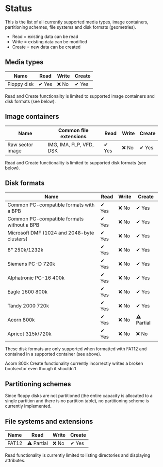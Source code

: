 # Status

This is the list of all currently supported media types, image containers, partitioning schemes, file systems and disk formats (geometries).

* Read = existing data can be read
* Write = existing data can be modified
* Create = new data can be created

## Media types
| Name | Read | Write | Create |
| --- | --- | --- | --- |
| Floppy disk | ✔ Yes | ❌ No | ✔ Yes |

Read and Create functionality is limited to supported image containers and disk formats (see below).

## Image containers
| Name | Common file extensions | Read | Write | Create |
| --- | --- | --- | --- | --- |
| Raw sector image | IMG, IMA, FLP, VFD, DSK | ✔ Yes | ❌ No | ✔ Yes |

Read and Create functionality is limited to supported disk formats (see below).

## Disk formats
| Name | Read | Write | Create |
| --- | --- | --- | --- |
| Common PC-compatible formats with a BPB | ✔ Yes | ❌ No | ✔ Yes |
| Common PC-compatible formats without a BPB | ✔ Yes | ❌ No | ✔ Yes |
| Microsoft DMF (1024 and 2048-byte clusters) | ✔ Yes | ❌ No | ✔ Yes |
| 8" 250k/1232k | ✔ Yes | ❌ No | ✔ Yes |
| Siemens PC-D 720k | ✔ Yes | ❌ No | ✔ Yes |
| Alphatronic PC-16 400k | ✔ Yes | ❌ No | ✔ Yes |
| Eagle 1600 800k | ✔ Yes | ❌ No | ✔ Yes |
| Tandy 2000 720k | ✔ Yes | ❌ No | ✔ Yes |
| Acorn 800k | ✔ Yes | ❌ No | ⚠ Partial |
| Apricot 315k/720k | ✔ Yes | ❌ No | ❌ No |

These disk formats are only supported when formatted with FAT12 and contained in a supported container (see above).

Acorn 800k Create functionality currently incorrectly writes a broken bootsector even though it shouldn't.

## Partitioning schemes
Since floppy disks are not partitioned (the entire capacity is allocated to a single partition and there is no partition table), no partitioning scheme is currently implemented.

## File systems and extensions
| Name | Read | Write | Create |
| --- | --- | --- | --- |
| FAT12 | ⚠ Partial | ❌ No | ✔ Yes |

Read functionality is currently limited to listing directories and displaying attributes.
